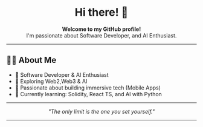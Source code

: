 <h1 align="center">Hi there! 👋</h1>

<p align="center">
  <b>Welcome to my GitHub profile!</b><br/>
  I'm passionate about Software Developer, and AI Enthusiast.
</p>

---

## 🧑‍💻 About Me

- 💼 Software Developer & AI Enthusiast 
- 🔭 Exploring Web2,Web3 & AI
- 🧠 Passionate about building immersive tech (Mobile Apps) 
- 🌱 Currently learning: Solidity, React TS, and AI with Python

---

<p align="center">
  <i>"The only limit is the one you set yourself."</i><br/>
</p>

---
